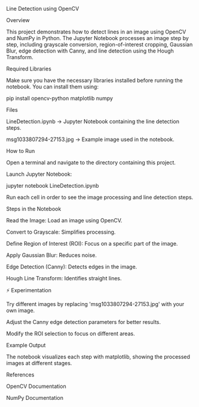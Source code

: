 Line Detection using OpenCV

Overview

This project demonstrates how to detect lines in an image using OpenCV and NumPy in Python. The Jupyter Notebook processes an image step by step, including grayscale conversion, region-of-interest cropping, Gaussian Blur, edge detection with Canny, and line detection using the Hough Transform.

Required Libraries

Make sure you have the necessary libraries installed before running the notebook. You can install them using:

pip install opencv-python matplotlib numpy

Files

LineDetection.ipynb → Jupyter Notebook containing the line detection steps.

msg1033807294-27153.jpg → Example image used in the notebook.

How to Run

Open a terminal and navigate to the directory containing this project.

Launch Jupyter Notebook:

jupyter notebook LineDetection.ipynb

Run each cell in order to see the image processing and line detection steps.

Steps in the Notebook

Read the Image: Load an image using OpenCV.

Convert to Grayscale: Simplifies processing.

Define Region of Interest (ROI): Focus on a specific part of the image.

Apply Gaussian Blur: Reduces noise.

Edge Detection (Canny): Detects edges in the image.

Hough Line Transform: Identifies straight lines.

⚡ Experimentation

Try different images by replacing 'msg1033807294-27153.jpg' with your own image.

Adjust the Canny edge detection parameters for better results.

Modify the ROI selection to focus on different areas.

Example Output

The notebook visualizes each step with matplotlib, showing the processed images at different stages.

References

OpenCV Documentation

NumPy Documentation

